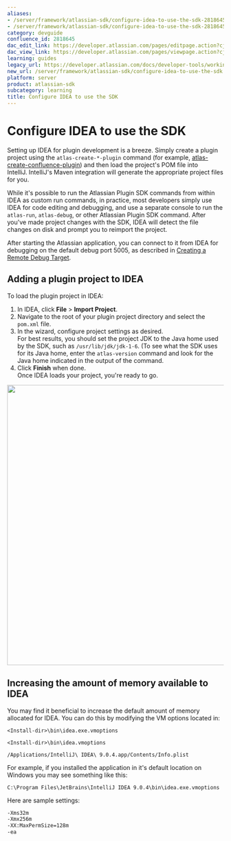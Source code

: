 ```yaml
---
aliases:
- /server/framework/atlassian-sdk/configure-idea-to-use-the-sdk-2818645.html
- /server/framework/atlassian-sdk/configure-idea-to-use-the-sdk-2818645.md
category: devguide
confluence_id: 2818645
dac_edit_link: https://developer.atlassian.com/pages/editpage.action?cjm=wozere&pageId=2818645
dac_view_link: https://developer.atlassian.com/pages/viewpage.action?cjm=wozere&pageId=2818645
learning: guides
legacy_url: https://developer.atlassian.com/docs/developer-tools/working-in-an-ide/configure-idea-to-use-the-sdk
new_url: /server/framework/atlassian-sdk/configure-idea-to-use-the-sdk
platform: server
product: atlassian-sdk
subcategory: learning
title: Configure IDEA to use the SDK
---
```

# Configure IDEA to use the SDK

Setting up IDEA for plugin development is a breeze. Simply create a plugin project using the `atlas-create-*-plugin` command (for example, [atlas-create-confluence-plugin](/server/framework/atlassian-sdk/atlas-create-confluence-plugin)) and then load the project's POM file into IntelliJ. IntelliJ's Maven integration will generate the appropriate project files for you.

While it's possible to run the Atlassian Plugin SDK commands from within IDEA as custom run commands, in practice, most developers simply use IDEA for code editing and debugging, and use a separate console to run the `atlas-run`, `atlas-debug`, or other Atlassian Plugin SDK command. After you've made project changes with the SDK, IDEA will detect the file changes on disk and prompt you to reimport the project.

After starting the Atlassian application, you can connect to it from IDEA for debugging on the default debug port 5005, as described in [Creating a Remote Debug Target](/server/framework/atlassian-sdk/creating-a-remote-debug-target). 

## Adding a plugin project to IDEA

To load the plugin project in IDEA:

1.  In IDEA, click **File** &gt; **Import Project**.
2.  Navigate to the root of your plugin project directory and select the `pom.xml` file. 
3.  In the wizard, configure project settings as desired.  
    For best results, you should set the project JDK to the Java home used by the SDK, such as `/usr/lib/jdk/jdk-1-6`. (To see what the SDK uses for its Java home, enter the `atlas-version` command and look for the Java home indicated in the output of the command.
4.  Click **Finish** when done.  
    Once IDEA loads your project, you're ready to go. 

<img src="/server/framework/atlassian-sdk/images/idea.jpg" width="650" />

## Increasing the amount of memory available to IDEA

You may find it beneficial to increase the default amount of memory allocated for IDEA. You can do this by modifying the VM options located in:

`<Install-dir>\bin\idea.exe.vmoptions`

`<Install-dir>\bin\idea.vmoptions`

`/Applications/IntelliJ\ IDEA\ 9.0.4.app/Contents/Info.plist`

For example, if you installed the application in it's default location on Windows you may see something like this:

    C:\Program Files\JetBrains\IntelliJ IDEA 9.0.4\bin\idea.exe.vmoptions

Here are sample settings:

``` bash
-Xms32m
-Xmx256m
-XX:MaxPermSize=128m
-ea
```


















































































































































































































